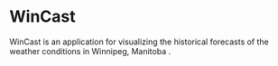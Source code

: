 # WinCast
WinCast is an application for visualizing the historical forecasts of the weather conditions in Winnipeg, Manitoba .
